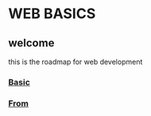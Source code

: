 # WEB BASICS
## welcome
this is the roadmap for web development
### [Basic](tree/1-basic-html)
### [From](tree/2-from-table-html)